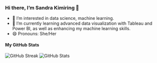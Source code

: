 ### Hi there, I’m Sandra Kimiring 👋

- 👀 I’m interested in data science, machine learning.
- 🌱 I’m currently learning advanced data visualization with Tableau and Power BI, as well as enhancing my machine learning skills.
- 😄 Pronouns: She/Her
#### My GitHub Stats
![GitHub Streak](https://github-readme-streak-stats.herokuapp.com/?user=Sandrakimiring)
![GitHub Stats](https://github-readme-stats.vercel.app/api?username=Sandrakimiring&show_icons=true&hide_title=true)  




